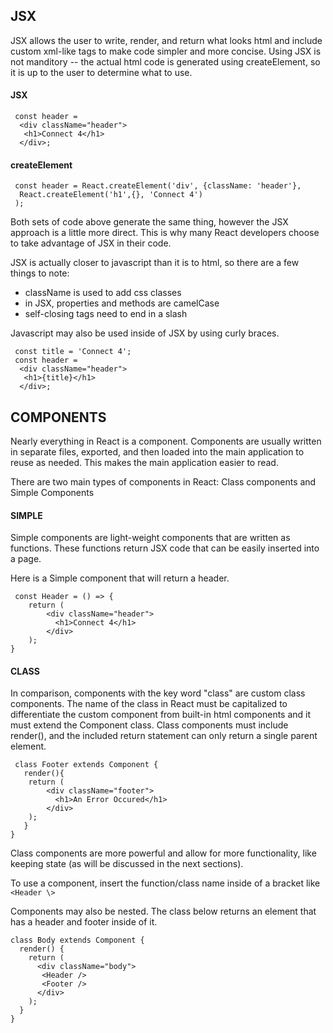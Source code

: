 ## JSX
 JSX allows the user to write, render, and return what looks html and include custom xml-like tags to make code simpler and more concise.  Using JSX is not manditory -- the actual html code is generated using createElement, so it is up to the user to determine what to use.

#### JSX

~~~
 const header = 
  <div className="header">
   <h1>Connect 4</h1>
  </div>;
~~~

#### createElement

~~~
 const header = React.createElement('div', {className: 'header'},
  React.createElement('h1',{}, 'Connect 4') 
 );
~~~

 Both sets of code above generate the same thing, however the JSX approach is a little more direct. This is why many React developers choose to take advantage of JSX in their code.
 
 JSX is actually closer to javascript than it is to html, so there are a few things to note:
  * className is used to add css classes
  * in JSX, properties and methods are camelCase
  * self-closing tags need to end in a slash
 
 Javascript may also be used inside of JSX by using curly braces.
 
~~~
 const title = 'Connect 4';
 const header = 
  <div className="header">
   <h1>{title}</h1>
  </div>;
~~~

   
## COMPONENTS
 Nearly everything in React is a component.  Components are usually written in separate files, exported, and then loaded into the main application to reuse as needed.  This makes the main application easier to read.
 
There are two main types of components in React: Class components and Simple Components

#### SIMPLE

 Simple components are light-weight components that are written as functions.  These functions return JSX code that can be easily inserted into a page.
 
 Here is a Simple component that will return a header.

~~~
 const Header = () => { 
    return (
        <div className="header">
          <h1>Connect 4</h1>
        </div>
    );
}
~~~ 

#### CLASS

 In comparison, components with the key word "class" are custom class components.  The name of the class in React must be capitalized to differentiate the custom component from built-in html components and it must extend the Component class. Class components must include render(), and the included return statement can only return a single parent element.
 
~~~
 class Footer extends Component { 
   render(){
    return (
        <div className="footer">
          <h1>An Error Occured</h1>
        </div>
    );
   }
}
~~~ 
 
 Class components are more powerful and allow for more functionality, like keeping state (as will be discussed in the next sections).
 
To use a component, insert the function/class name inside of a bracket like `<Header \>`

Components may also be nested.  The class below returns an element that has a header and footer inside of it.

~~~
class Body extends Component {
  render() {
    return (
      <div className="body">
       <Header />
       <Footer />
      </div>
    );
  }
}
~~~
 

 
